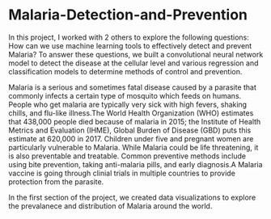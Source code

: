 # Malaria-Detection-and-Prevention

In this project, I worked with 2 others to explore the following questions: How can we use machine learning tools to effectively detect and prevent Malaria? To answer these questions, we built a convolutional neural network model to detect the disease at the cellular level and various regression and classification
models to determine methods of control and prevention.

Malaria is a serious and sometimes fatal disease caused by a parasite that commonly infects a certain type of mosquito which feeds on humans. 
People who get malaria are typically very sick with high fevers, shaking chills, and flu-like illness.The World Health Organization (WHO) estimates that 438,000 people died because of malaria in 2015; the Institute of Health Metrics and Evaluation (IHME), Global Burden of Disease (GBD) puts this estimate at 620,000 in 2017. Children under five and pregnant women are particularly vulnerable to Malaria.
While Malaria could be life threatening, it is also preventable and treatable. Common preventive methods include using bite prevention, taking anti-malaria pills, and early diagnosis.A Malaria vaccine is going through clinial trials in multiple countries to provide protection from the parasite.

In the first section of the project, we created data visualizations to explore the prevalanece and distribution of Malaria around the world. 
